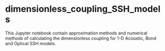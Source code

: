 # dimensionless_coupling_SSH_models
This Jupyter notebook contain approximation methods and numerical methods of calculating the dimensionless coupling for 1-D Acoustic, Bond  and Optical SSH models. 

